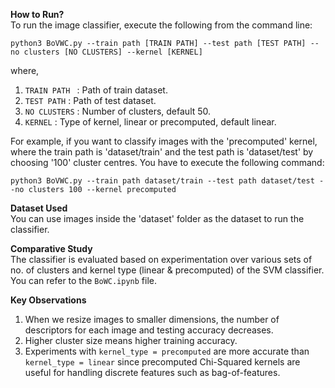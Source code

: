 <b> How to Run? </b> <br>
To run the image classifier, execute the following from the command line: 
```
python3 BoVWC.py --train path [TRAIN PATH] --test path [TEST PATH] --no clusters [NO CLUSTERS] --kernel [KERNEL] 
```
where,
1. `TRAIN PATH ` : Path of train dataset.
2. `TEST PATH` : Path of test dataset.
3. `NO CLUSTERS` : Number of clusters, default 50.
4. `KERNEL` : Type of kernel, linear or precomputed, default linear.

For example, if you want to classify images with the 'precomputed' kernel, where the train path is 'dataset/train' and the test path is 'dataset/test' by choosing '100' cluster centres. You have to execute the following command:
```
python3 BoVWC.py --train path dataset/train --test path dataset/test --no clusters 100 --kernel precomputed
```

<b> Dataset Used </b> <br>
You can use images inside the 'dataset' folder as the dataset to run the classifier.

<b> Comparative Study </b> <br>
The classifier is evaluated based on experimentation over various sets of no. of clusters and kernel type (linear & precomputed) of the SVM classifier. You can refer to the `BoWC.ipynb` file. 

<b> Key Observations </b> <br>
1. When we resize images to smaller dimensions, the number of descriptors for each image and testing accuracy decreases.
2. Higher cluster size means higher training accuracy.
3. Experiments with `kernel_type = precomputed` are more accurate than `kernel_type = linear` since precomputed Chi-Squared kernels are useful for handling discrete features such as bag-of-features.
